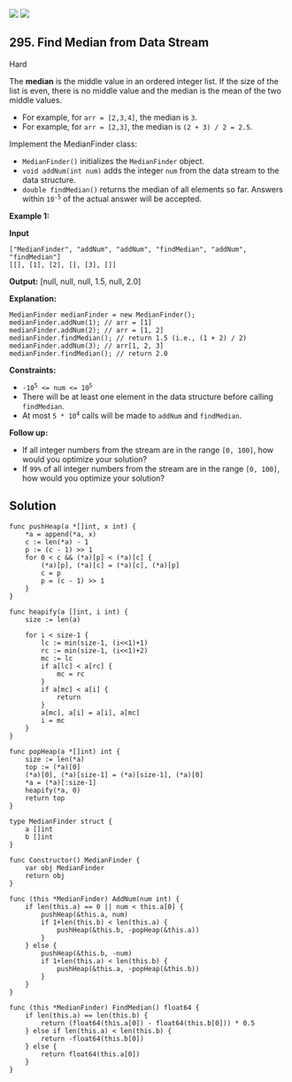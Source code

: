 [![](https://img.shields.io/github/stars/LeetCode-Top-Interview-150/LeetCode-Top-Interview-150?label=Stars&style=flat-square)](https://github.com/LeetCode-Top-Interview-150/LeetCode-Top-Interview-150)
[![](https://img.shields.io/github/forks/LeetCode-Top-Interview-150/LeetCode-Top-Interview-150?label=Fork%20me%20on%20GitHub%20&style=flat-square)](https://github.com/LeetCode-Top-Interview-150/LeetCode-Top-Interview-150/fork)

## 295\. Find Median from Data Stream

Hard

The **median** is the middle value in an ordered integer list. If the size of the list is even, there is no middle value and the median is the mean of the two middle values.

*   For example, for `arr = [2,3,4]`, the median is `3`.
*   For example, for `arr = [2,3]`, the median is `(2 + 3) / 2 = 2.5`.

Implement the MedianFinder class:

*   `MedianFinder()` initializes the `MedianFinder` object.
*   `void addNum(int num)` adds the integer `num` from the data stream to the data structure.
*   `double findMedian()` returns the median of all elements so far. Answers within <code>10<sup>-5</sup></code> of the actual answer will be accepted.

**Example 1:**

**Input**

    ["MedianFinder", "addNum", "addNum", "findMedian", "addNum", "findMedian"]
    [[], [1], [2], [], [3], []]

**Output:** [null, null, null, 1.5, null, 2.0]

**Explanation:**

    MedianFinder medianFinder = new MedianFinder();
    medianFinder.addNum(1); // arr = [1]
    medianFinder.addNum(2); // arr = [1, 2]
    medianFinder.findMedian(); // return 1.5 (i.e., (1 + 2) / 2)
    medianFinder.addNum(3); // arr[1, 2, 3]
    medianFinder.findMedian(); // return 2.0 

**Constraints:**

*   <code>-10<sup>5</sup> <= num <= 10<sup>5</sup></code>
*   There will be at least one element in the data structure before calling `findMedian`.
*   At most <code>5 * 10<sup>4</sup></code> calls will be made to `addNum` and `findMedian`.

**Follow up:**

*   If all integer numbers from the stream are in the range `[0, 100]`, how would you optimize your solution?
*   If `99%` of all integer numbers from the stream are in the range `[0, 100]`, how would you optimize your solution?

## Solution

```golang
func pushHeap(a *[]int, x int) {
	*a = append(*a, x)
	c := len(*a) - 1
	p := (c - 1) >> 1
	for 0 < c && (*a)[p] < (*a)[c] {
		(*a)[p], (*a)[c] = (*a)[c], (*a)[p]
		c = p
		p = (c - 1) >> 1
	}
}

func heapify(a []int, i int) {
	size := len(a)

	for i < size-1 {
		lc := min(size-1, (i<<1)+1)
		rc := min(size-1, (i<<1)+2)
		mc := lc
		if a[lc] < a[rc] {
			mc = rc
		}
		if a[mc] < a[i] {
			return
		}
		a[mc], a[i] = a[i], a[mc]
		i = mc
	}
}

func popHeap(a *[]int) int {
	size := len(*a)
	top := (*a)[0]
	(*a)[0], (*a)[size-1] = (*a)[size-1], (*a)[0]
	*a = (*a)[:size-1]
	heapify(*a, 0)
	return top
}

type MedianFinder struct {
	a []int
	b []int
}

func Constructor() MedianFinder {
	var obj MedianFinder
	return obj
}

func (this *MedianFinder) AddNum(num int) {
	if len(this.a) == 0 || num < this.a[0] {
		pushHeap(&this.a, num)
		if 1+len(this.b) < len(this.a) {
			pushHeap(&this.b, -popHeap(&this.a))
		}
	} else {
		pushHeap(&this.b, -num)
		if 1+len(this.a) < len(this.b) {
			pushHeap(&this.a, -popHeap(&this.b))
		}
	}
}

func (this *MedianFinder) FindMedian() float64 {
	if len(this.a) == len(this.b) {
		return (float64(this.a[0]) - float64(this.b[0])) * 0.5
	} else if len(this.a) < len(this.b) {
		return -float64(this.b[0])
	} else {
		return float64(this.a[0])
	}
}
```